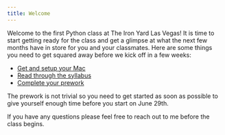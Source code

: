 ```yaml
---
title: Welcome
---
```


Welcome to the first Python class at The Iron Yard Las Vegas! It is time to
start getting ready for the class and get a glimpse at what the next few
months have in store for you and your classmates. Here are some things you need
to get squared away before we kick off in a few weeks:

* [Get and setup your Mac](setup)
* [Read through the syllabus](syllabus)
* [Complete your prework](prework)


The prework is not trivial so you need to get started as soon as possible to
give yourself enough time before you start on June 29th.

If you have any questions please feel free to reach out to me before the class
begins.
